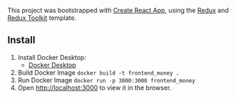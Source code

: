 This project was bootstrapped with [Create React App](https://github.com/facebook/create-react-app), using the [Redux](https://redux.js.org/) and [Redux Toolkit](https://redux-toolkit.js.org/) template.

## Install

1. Install Docker Desktop:
   - [Docker Desktop](https://docs.docker.com/desktop/install/mac-install/)
2. Build Docker Image
   `docker build -t frontend_money .`
3. Run Docker Image
   `docker run -p 3000:3000 frontend_money`
4. Open [http://localhost:3000](http://localhost:3000) to view it in the browser.
